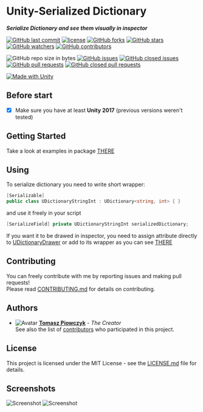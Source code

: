 # Unity-Serialized Dictionary

***Serialize Dictionary and see them visually in inspector***

[![GitHub last commit](https://img.shields.io/github/last-commit/Prastiwar/UnitySerializedDictionary.svg?label=Updated&style=flat-square&longCache=true)](https://github.com/Prastiwar/UnitySerializedDictionary/commits/master)
[![license](https://img.shields.io/github/license/Prastiwar/UnitySerializedDictionary.svg?style=flat-square&longCache=true)](https://github.com/Prastiwar/UnitySerializedDictionary/blob/master/LICENSE)
[![GitHub forks](https://img.shields.io/github/forks/Prastiwar/UnitySerializedDictionary.svg?style=social&label=Fork&longCache=true)](https://github.com/Prastiwar/UnitySerializedDictionary/fork)
[![GitHub stars](https://img.shields.io/github/stars/Prastiwar/UnitySerializedDictionary.svg?style=social&label=★Star&longCache=true)](https://github.com/Prastiwar/UnitySerializedDictionary/stargazers)
[![GitHub watchers](https://img.shields.io/github/watchers/Prastiwar/UnitySerializedDictionary.svg?style=social&labelWatcher&longCache=true)](https://github.com/Prastiwar/UnitySerializedDictionary/watchers)
[![GitHub contributors](https://img.shields.io/github/contributors/Prastiwar/UnitySerializedDictionary.svg?style=social&longCache=true)](https://github.com/Prastiwar/UnitySerializedDictionary/contributors)

![GitHub repo size in bytes](https://img.shields.io/github/repo-size/Prastiwar/UnitySerializedDictionary.svg?style=flat-square&longCache=true)
[![GitHub issues](https://img.shields.io/github/issues/Prastiwar/UnitySerializedDictionary.svg?style=flat-square&longCache=true)](https://github.com/Prastiwar/UnitySerializedDictionary/issues)
[![GitHub closed issues](https://img.shields.io/github/issues-closed/Prastiwar/UnitySerializedDictionary.svg?style=flat-square&longCache=true)](https://github.com/Prastiwar/UnitySerializedDictionary/issues)
[![GitHub pull requests](https://img.shields.io/github/issues-pr/Prastiwar/UnitySerializedDictionary.svg?style=flat-square&longCache=true)](https://github.com/Prastiwar/UnitySerializedDictionary/pulls)
[![GitHub closed pull requests](https://img.shields.io/github/issues-pr-closed/Prastiwar/UnitySerializedDictionary.svg?style=flat-square&longCache=true)](https://github.com/Prastiwar/UnitySerializedDictionary/pulls)

[![Made with Unity](https://img.shields.io/badge/Made%20with-Unity-000000.svg?longCache=true&style=for-the-badge&colorA=666677&colorB=222222)](https://unity3d.com/)

## Before start

- [x] Make sure you have at least **Unity 2017** (previous versions weren't tested)


## Getting Started

Take a look at examples in package [THERE](https://github.com/Prastiwar/UnitySerializedDictionary/blob/master/UnityDictionaryExamples.unitypackage) 


## Using

To serialize dictionary you need to write short wrapper:
```cs
[Serializable]
public class UDictionaryStringInt : UDictionary<string, int> { }
```  
and use it freely in your script
```cs
[SerializeField] private UDictionaryStringInt serializedDictionary;
```
If you want it to be drawed in inspector, you need to assign attribute directly to [UDictionaryDrawer](https://github.com/Prastiwar/UnitySerializedDictionary/blob/master/Editor/UDictionaryDrawer.cs) or add to its wrapper as you can see [THERE](https://github.com/Prastiwar/UnitySerializedDictionary/blob/master/Editor/CommonUDictionaries.cs)

## Contributing

You can freely contribute with me by reporting issues and making pull requests!  
Please read [CONTRIBUTING.md](https://github.com/Prastiwar/UnitySerializedDictionary/blob/master/.github/CONTRIBUTING.md) for details on contributing.

## Authors

* ![Avatar](https://avatars3.githubusercontent.com/u/33370172?s=40&v=4)  [**Tomasz Piowczyk**](https://github.com/Prastiwar) - *The Creator*  
See also the list of [contributors](https://github.com/Prastiwar/UnitySerializedDictionary/contributors) who participated in this project.

## License

This project is licensed under the MIT License - see the [LICENSE.md](https://github.com/Prastiwar/UnitySerializedDictionary/blob/master/LICENSE) file for details.

## Screenshots

![Screenshot](https://i.imgur.com/NayqCCy.png)
![Screenshot](https://i.imgur.com/kPFiORE.png)
